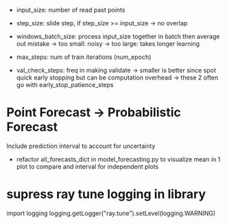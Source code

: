 - input_size: number of read past points

- step_size: slide step, if step_size >= input_size -> no overlap

- windows_batch_size: process input_size together in batch then average out mistake
    -> too small: noisy
    -> too large: takes longer learning

- max_steps: num of train iterations (num_epoch)
- val_check_steps: freq in making validate -> smaller is better since spot quick early stopping but can be computation overhead
    -> these 2 often go with early_stop_patience_steps

# Point Forecast -> Probabilistic Forecast
Include prediction interval to account for uncertainty

- refactor all_forecasts_dict in model_forecasting.py to visualize mean in 1 plot to compare and interval for independent plots

# supress ray tune logging in library
import logging
logging.getLogger("ray.tune").setLevel(logging.WARNING)
